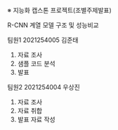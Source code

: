 ※ 지능화 캡스톤 프로젝트(조별주제발표)

 R-CNN 계열 모델 구조 및 성능비교
 
 팀원1 2021254005 김준태
  1) 자료 조사
  2) 샘플 코드 분석
  3) 발표
  
 팀원2 2021254004 우상진
  1) 자료 조사
  2) 자료 취합
  3) 발표 자료 작성
